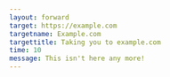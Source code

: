 ```yaml
---
layout: forward
target: https://example.com
targetname: Example.com
targettitle: Taking you to example.com
time: 10
message: This isn't here any more!
---
```


